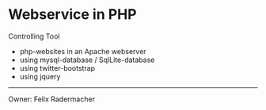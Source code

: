 Webservice in PHP
===

Controlling Tool

- php-websites in an Apache webserver
- using mysql-database / SqlLite-database
- using twitter-bootstrap
- using jquery

---
Owner: Felix Radermacher
